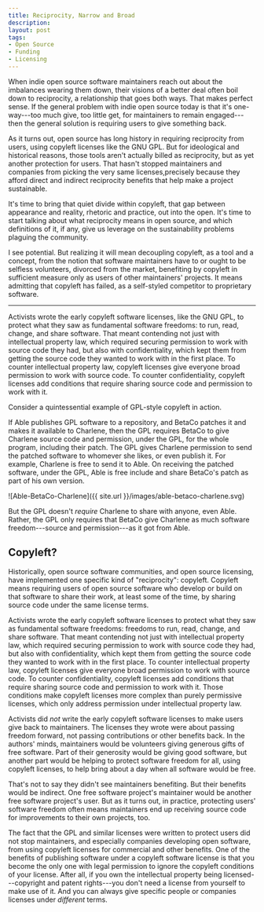 ```yaml
---
title: Reciprocity, Narrow and Broad
description:
layout: post
tags:
- Open Source
- Funding
- Licensing
---
```


When indie open source software maintainers reach out about the imbalances wearing them down, their visions of a better deal often boil down to reciprocity, a relationship that goes both ways.  That makes perfect sense.  If the general problem with indie open source today is that it's one-way---too much give, too little get, for maintainers to remain engaged---then the general solution is requiring users to give something back.

As it turns out, open source has long history in requiring reciprocity from users, using copyleft licenses like the GNU GPL.  But for ideological and historical reasons, those tools aren't actually billed as reciprocity, but as yet another protection for users.  That hasn't stopped maintainers and companies from picking the very same licenses,precisely because they afford direct and indirect reciprocity benefits that help make a project sustainable.

It's time to bring that quiet divide within copyleft, that gap between appearance and reality, rhetoric and practice, out into the open.  It's time to start talking about what reciprocity means in open source, and which definitions of it, if any, give us leverage on the sustainability problems plaguing the community.

I see potential.  But realizing it will mean decoupling copyleft, as a tool and a concept, from the notion that software maintainers have to or ought to be selfless volunteers, divorced from the market, benefiting by copyleft in sufficient measure only as users of other maintainers' projects.  It means admitting that copyleft has failed, as a self-styled competitor to proprietary software.

---

Activists wrote the early copyleft software licenses, like the GNU GPL, to protect what they saw as fundamental software freedoms: to run, read, change, and share software.  That meant contending not just with intellectual property law, which required securing permission to work with source code they had, but also with confidentiality, which kept them from getting the source code they wanted to work with in the first place.  To counter intellectual property law, copyleft licenses give everyone broad permission to work with source code.  To counter confidentiality, copyleft licenses add conditions that require sharing source code and permission to work with it.

Consider a quintessential example of GPL-style copyleft in action.

If Able publishes GPL software to a repository, and BetaCo patches it and makes it available to Charlene, then the GPL requires BetaCo to give Charlene source code and permission, under the GPL, for the whole program, including their patch.  The GPL gives Charlene permission to send the patched software to whomever she likes, or even publish it.  For example, Charlene is free to send it to Able.  On receiving the patched software, under the GPL, Able is free include and share BetaCo's patch as part of his own version.

![Able-BetaCo-Charlene]({{ site.url }}/images/able-betaco-charlene.svg)

But the GPL doesn't _require_ Charlene to share with anyone, even Able.  Rather, the GPL only requires that BetaCo give Charlene as much software freedom---source and permission---as it got from Able.

## Copyleft?

Historically, open source software communities, and open source licensing, have implemented one specific kind of "reciprocity": copyleft.  Copyleft means requiring users of open source software who develop or build on that software to share their work, at least some of the time, by sharing source code under the same license terms.

Activists wrote the early copyleft software licenses to protect what they saw as fundamental software freedoms: freedoms to run, read, change, and share software.  That meant contending not just with intellectual property law, which required securing permission to work with source code they had, but also with confidentiality, which kept them from getting the source code they wanted to work with in the first place.  To counter intellectual property law, copyleft licenses give everyone broad permission to work with source code.  To counter confidentiality, copyleft licenses add conditions that require sharing source code and permission to work with it.  Those conditions make copyleft licenses more complex than purely permissive licenses, which only address permission under intellectual property law.

Activists did _not_ write the early copyleft software licenses to make users give back to maintainers.  The licenses they wrote were about passing freedom forward, not passing contributions or other benefits back.  In the authors' minds, maintainers would be volunteers giving generous gifts of free software.  Part of their generosity would be giving good software, but another part would be helping to protect software freedom for all, using copyleft licenses, to help bring about a day when all software would be free.

That's not to say they didn't see maintainers benefiting.  But their benefits would be indirect.  One free software project's maintainer would be another free software project's user.  But as it turns out, in practice, protecting users' software freedom often means maintainers end up receiving source code for improvements to their own projects, too.

The fact that the GPL and similar licenses were written to protect users did not stop maintainers, and especially companies developing open software, from using copyleft licenses for commercial and other benefits.  One of the benefits of publishing software under a copyleft software license is that you become the only one with legal permission to ignore the copyleft conditions of your license.  After all, if you own the intellectual property being licensed---copyright and patent rights---you don't need a license from yourself to make use of it.  And you can always give specific people or companies licenses under _different_ terms.
